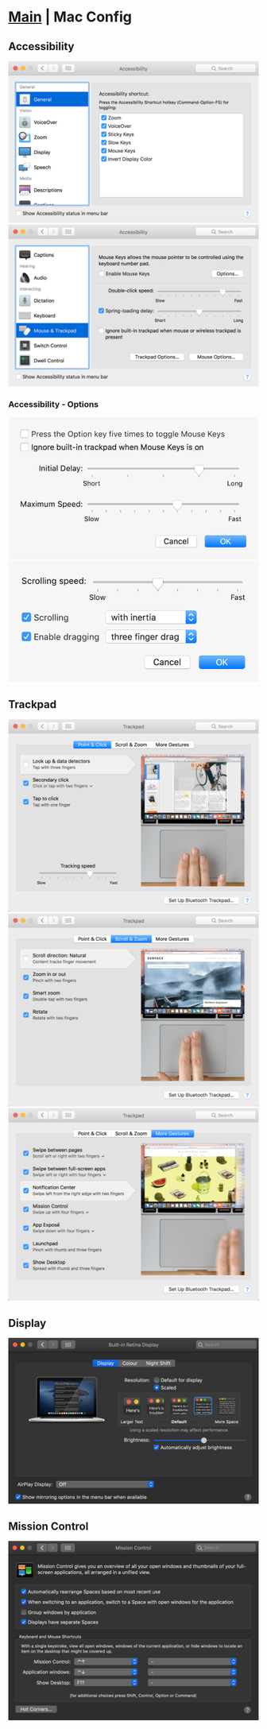 # [Main](README.md) | Mac Config

## Accessibility
![](gfx/Accessibility.png)
![](gfx/Accessibility_mouse_trackpad.png)

### Accessibility - Options
![](gfx/Accessibility_mouse_trackpad_keys.png)
![](gfx/Accessibility_mouse_trackpad_options.png)

## Trackpad
![](gfx/Trackpad_point.png)
![](gfx/Trackpad_scroll.png)
![](gfx/Trackpad_more.png)

## Display
![](gfx/Built-in_Retina_Display.png)

## Mission Control
![](gfx/Mission_Control.png)